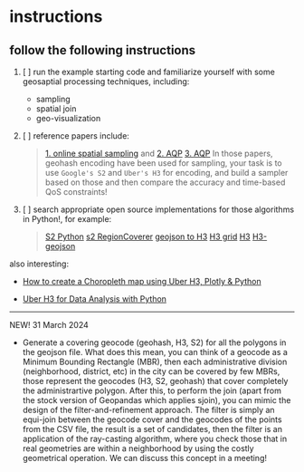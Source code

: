 # instructions
## follow the following instructions
1. [ ] run the example starting code and familiarize yourself with some geosaptial processing techniques, including:
    - sampling
    - spatial join
    - geo-visualization

2. [ ] reference papers include:
    > [1. online spatial sampling](https://www.researchgate.net/profile/Isam-Al-Jawarneh/publication/339562314_Spatial-Aware_Approximate_Big_Data_Stream_Processing/links/5ff45764299bf14088708888/Spatial-Aware-Approximate-Big-Data-Stream-Processing.pdf) and
    > [2. AQP](https://www.mdpi.com/1999-5903/15/8/263)
    > [3. AQP](https://www.mdpi.com/1424-8220/21/12/4160)
In those papers, geohash encoding have been used for sampling, your task is to use ```Google's S2``` and ```Uber's H3``` for encoding, and build a sampler based on those and then compare the accuracy and time-based QoS constraints!
3. [ ] search appropriate open source implementations for those algorithms in Python!, for example:
    > [S2 Python](https://pypi.org/project/s2/)
    > [s2 RegionCoverer](https://github.com/pantrif/s2-geojson)
    > [geojson to H3](https://github.com/uber/geojson2h3)
    > [H3 grid](https://geographicdata.science/book/data/h3_grid/build_sd_h3_grid.html)
    >[H3](https://h3geo.org/docs/api/regions/)
    >[H3-geojson](https://github.com/kapil-grv/H3-geojson)

also interesting:
- [How to create a Choropleth map using Uber H3, Plotly & Python](https://medium.com/analytics-vidhya/how-to-create-a-choropleth-map-using-uber-h3-plotly-python-458f51593548)

- [Uber H3 for Data Analysis with Python](https://towardsdatascience.com/uber-h3-for-data-analysis-with-python-1e54acdcc908)
-------------------

NEW! 31 March 2024
- Generate a covering geocode (geohash, H3, S2) for all the polygons in the geojson file. What does this mean, you can think of a geocode as a Minimum Bounding Rectangle (MBR), then each administrative division (neighborhood, district, etc) in the city can be covered by few MBRs, those represent the geocodes (H3, S2, geohash) that cover completely the administrartive polygon. After this, to perform the join (apart from the stock version of Geopandas which applies sjoin), you can mimic the design of the filter-and-refinement approach. The filter is simply an equi-join between the geocode cover and the geocodes of the points from the CSV file, the result is a set of candidates, then the filter is an application of the ray-casting algorithm, where you check those that in real geometries are within a neighborhood by using the costly geometrical operation. We can discuss this concept in a meeting!